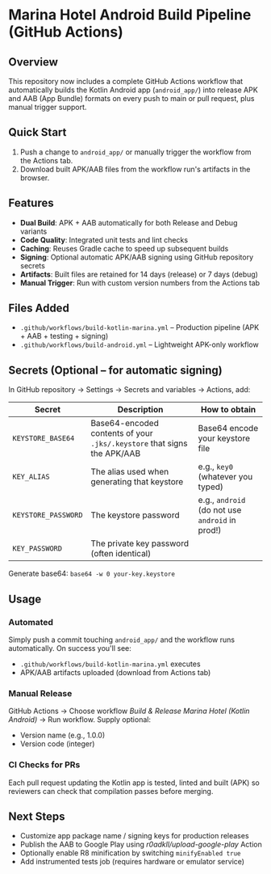 # Marina Hotel Android Build Pipeline (GitHub Actions)

## Overview
This repository now includes a complete GitHub Actions workflow that automatically builds the Kotlin Android app (`android_app/`) into release APK and AAB (App Bundle) formats on every push to main or pull request, plus manual trigger support.

## Quick Start
1. Push a change to `android_app/` or manually trigger the workflow from the Actions tab.
2. Download built APK/AAB files from the workflow run's artifacts in the browser.

## Features
- **Dual Build**: APK + AAB automatically for both Release and Debug variants
- **Code Quality**: Integrated unit tests and lint checks
- **Caching**: Reuses Gradle cache to speed up subsequent builds
- **Signing**: Optional automatic APK/AAB signing using GitHub repository secrets
- **Artifacts**: Built files are retained for 14 days (release) or 7 days (debug)
- **Manual Trigger**: Run with custom version numbers from the Actions tab

## Files Added
- `.github/workflows/build-kotlin-marina.yml` – Production pipeline (APK + AAB + testing + signing)
- `.github/workflows/build-android.yml` – Lightweight APK-only workflow

## Secrets (Optional – for automatic signing)
In GitHub repository → Settings → Secrets and variables → Actions, add:

| Secret | Description | How to obtain |
|--------|-------------|---------------|
| `KEYSTORE_BASE64` | Base64-encoded contents of your `.jks/.keystore` that signs the APK/AAB | Base64 encode your keystore file |
| `KEY_ALIAS` | The alias used when generating that keystore | e.g., `key0` (whatever you typed) |
| `KEYSTORE_PASSWORD` | The keystore password | e.g., `android` (do not use `android` in prod!) |
| `KEY_PASSWORD` | The private key password (often identical) | 

Generate base64: `base64 -w 0 your-key.keystore`

## Usage
### Automated
Simply push a commit touching `android_app/` and the workflow runs automatically. On success you'll see:

- `.github/workflows/build-kotlin-marina.yml` executes
- APK/AAB artifacts uploaded (download from Actions tab)

### Manual Release
GitHub Actions → Choose workflow *Build & Release Marina Hotel (Kotlin Android)* → Run workflow. Supply optional:
- Version name (e.g., 1.0.0)
- Version code (integer)

### CI Checks for PRs
Each pull request updating the Kotlin app is tested, linted and built (APK) so reviewers can check that compilation passes before merging.

## Next Steps
- Customize app package name / signing keys for production releases
- Publish the AAB to Google Play using *r0adkll/upload-google-play* Action
- Optionally enable R8 minification by switching `minifyEnabled true`
- Add instrumented tests job (requires hardware or emulator service)
